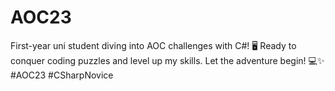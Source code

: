 # AOC23
First-year uni student diving into AOC challenges with C#! 🖥️ Ready to conquer coding puzzles and level up my skills. Let the adventure begin! 💻✨ #AOC23 #CSharpNovice
